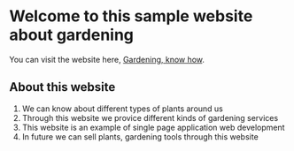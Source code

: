 # Welcome to this sample website about gardening

You can visit the website here, [Gardening, know how](https://m-know-gardening.netlify.app/).

## About this website

1. We can know about different types of plants around us
2. Through this website we provice different kinds of gardening services
3. This website is an example of single page application web development
4. In future we can sell plants, gardening tools through this website
